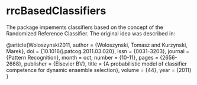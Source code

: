 # rrcBasedClassifiers
The package impements classifiers based on the concept of the Randomized Reference Classifier. 
The original idea was described in:

@article{Woloszynski2011,
  author = {Woloszynski, Tomasz and Kurzynski, Marek},
  doi = {10.1016/j.patcog.2011.03.020},
  issn = {0031-3203},
  journal = {Pattern Recognition},
  month = oct,
  number = {10-11},
  pages = {2656-2668},
  publisher = {Elsevier BV},
  title = {A probabilistic model of classifier competence for dynamic ensemble selection},
  volume = {44},
  year = {2011}
}

